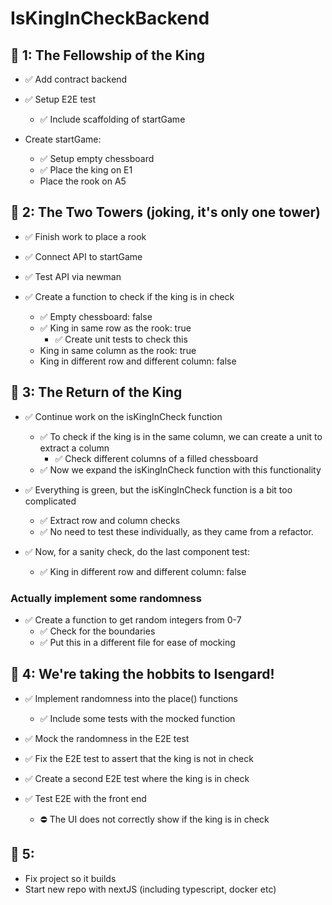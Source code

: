 # IsKingInCheckBackend

## 🍅 1: The Fellowship of the King
- ✅ Add contract backend
- ✅ Setup E2E test
    - ✅ Include scaffolding of startGame

- Create startGame:
    - ✅ Setup empty chessboard
    - ✅ Place the king on E1
    - Place the rook on A5

## 🍅 2: The Two Towers (joking, it's only one tower)
- ✅ Finish work to place a rook
- ✅ Connect API to startGame
- ✅ Test API via newman

- ✅ Create a function to check if the king is in check
    - ✅ Empty chessboard: false
    - ✅ King in same row as the rook: true
        - ✅ Create unit tests to check this
    - King in same column as the rook: true
    - King in different row and different column: false

## 🍅 3: The Return of the King
- ✅ Continue work on the isKingInCheck function
    - ✅ To check if the king is in the same column, we can create a unit to extract a column
        - ✅ Check different columns of a filled chessboard
    - ✅ Now we expand the isKingInCheck function with this functionality

- ✅ Everything is green, but the isKingInCheck function is a bit too complicated
    - ✅ Extract row and column checks
    - ✅ No need to test these individually, as they came from a refactor.

- ✅ Now, for a sanity check, do the last component test:
    - ✅ King in different row and different column: false

### Actually implement some randomness
- ✅ Create a function to get random integers from 0-7
    - ✅ Check for the boundaries
    - ✅ Put this in a different file for ease of mocking

## 🍅 4: We're taking the hobbits to Isengard!
- ✅ Implement randomness into the place() functions
    - ✅ Include some tests with the mocked function
- ✅ Mock the randomness in the E2E test

- ✅ Fix the E2E test to assert that the king is not in check
- ✅ Create a second E2E test where the king is in check

- ✅ Test E2E with the front end
    - ⛔️ The UI does not correctly show if the king is in check

## 🍅 5:
- Fix project so it builds
- Start new repo with nextJS (including typescript, docker etc)